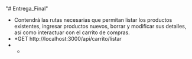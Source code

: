 "# Entrega_Final" 

* Contendrá las rutas necesarias que permitan listar los productos existentes, ingresar productos nuevos, borrar y modificar sus detalles, así como interactuar con el carrito de compras.
* *GET http://localhost:3000/api/carrito/listar
* *
